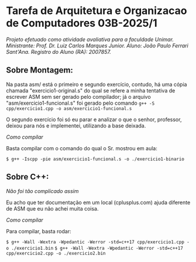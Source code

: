 # Tarefa de Arquitetura e Organizacao de Computadores 03B-2025/1

_Projeto efetuado como atividade avaliativa para a faculdade Unimar._
_Ministrante: Prof. Dr. Luiz Carlos Marques Junior._
_Aluno: João Paulo Ferrari Sant'Ana._
_Registro do Aluno (RA): 2007857._

## Sobre Montagem:

Na pasta asm/ está o primeiro e segundo exercício, contudo,
há uma cópia chamada "exercicio1-original.s" do qual se refere a minha
tentativa de escrever ASM sem ser gerado pelo compilador; já o arquivo "asm/exercicio1-funcional.s"
foi gerado pelo comando `g++ -S cpp/exercicio1.cpp -o asm/exercicio1-funcional.s`

O segundo exercício foi só eu parar e analizar o que o senhor, professor,
deixou para nós e implementei, utilizando a base deixada.

_Como compilar_

Basta compilar com o comando do qual o Sr. mostrou em aula:

`$ g++ -Iscpp -pie asm/exercicio1-funcional.s -o ./exercicio1-binario`

## Sobre C++:

_Não foi tão complicado assim_

Eu acho que ter documentação em um local (cplusplus.com) ajuda
diferente de ASM que eu não achei muita coisa.

_Como compilar_

Para compilar, basta rodar:

`$ g++ -Wall -Wextra -Wpedantic -Werror -std=c++17 cpp/exercicio1.cpp -o ./exercicio1.bin`
`$ g++ -Wall -Wextra -Wpedantic -Werror -std=c++17 cpp/exercicio2.cpp -o ./exercicio2.bin`
